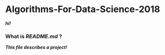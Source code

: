 # Algorithms-For-Data-Science-2018

***hi!***

### What is ***README.md*** ?
***This file describes a project!***
